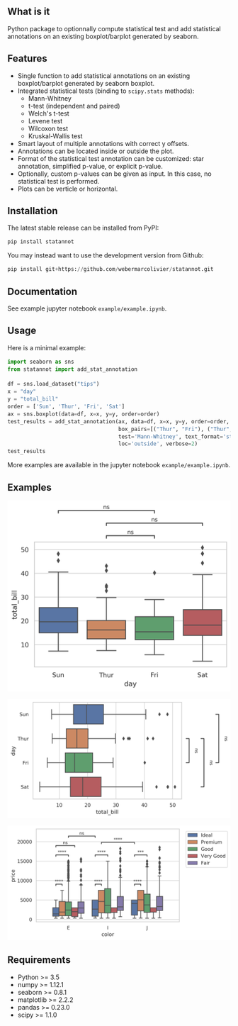 ## What is it

Python package to optionnally compute statistical test and add statistical annotations on an existing boxplot/barplot generated by seaborn.

## Features

- Single function to add statistical annotations on an existing boxplot/barplot generated by seaborn boxplot.
- Integrated statistical tests (binding to `scipy.stats` methods):
    - Mann-Whitney
    - t-test (independent and paired)
    - Welch's t-test
    - Levene test
    - Wilcoxon test
    - Kruskal-Wallis test
- Smart layout of multiple annotations with correct y offsets.
- Annotations can be located inside or outside the plot.
- Format of the statistical test annotation can be customized: star annotation, simplified p-value, or explicit p-value.
- Optionally, custom p-values can be given as input. In this case, no statistical test is performed.
- Plots can be verticle or horizontal.

## Installation

The latest stable release can be installed from PyPI:

```python
pip install statannot
```
You may instead want to use the development version from Github:

```python
pip install git+https://github.com/webermarcolivier/statannot.git
```

## Documentation

See example jupyter notebook `example/example.ipynb`.

## Usage

Here is a minimal example:

```python
import seaborn as sns
from statannot import add_stat_annotation

df = sns.load_dataset("tips")
x = "day"
y = "total_bill"
order = ['Sun', 'Thur', 'Fri', 'Sat']
ax = sns.boxplot(data=df, x=x, y=y, order=order)
test_results = add_stat_annotation(ax, data=df, x=x, y=y, order=order,
                                   box_pairs=[("Thur", "Fri"), ("Thur", "Sat"), ("Fri", "Sun")],
                                   test='Mann-Whitney', text_format='star',
                                   loc='outside', verbose=2)
test_results
```

More examples are available in the jupyter notebook `example/example.ipynb`.


## Examples

![Example 1](/example/example_non-hue_outside.png)

![Example 2](/example/example_non-hue_outside_horizontal.png)

![Example 3](/example/example_hue_layout.png)

## Requirements

+ Python >= 3.5
+ numpy >= 1.12.1
+ seaborn >= 0.8.1
+ matplotlib >= 2.2.2
+ pandas >= 0.23.0
+ scipy >= 1.1.0

